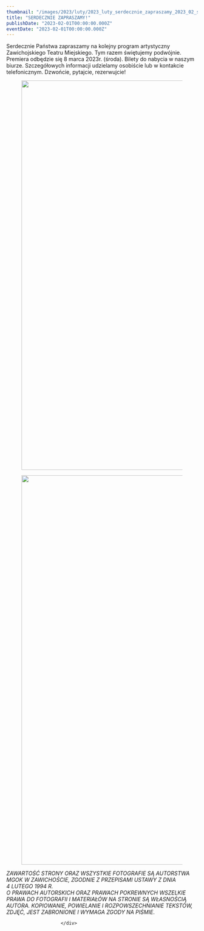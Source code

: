 ```yaml
---
thumbnail: "/images/2023/luty/2023_luty_serdecznie_zapraszamy_2023_02_serdecznie_zapraszamy_pl1-3-728x1024.jpg"
title: "SERDECZNIE ZAPRASZAMY!"
publishDate: "2023-02-01T00:00:00.000Z"
eventDate: "2023-02-01T00:00:00.000Z"
---
```


<div class="entry-content">
							
							
<p>Serdecznie Państwa zapraszamy na kolejny program artystyczny Zawichojskiego Teatru Miejskiego. Tym razem świętujemy podwójnie. Premiera odbędzie się 8 marca 2023r. (środa). Bilety do nabycia w naszym biurze. Szczegółowych informacji udzielamy osobiście lub w kontakcie telefonicznym. Dzwońcie, pytajcie, rezerwujcie!</p>



<figure class="wp-block-image size-large"><a href="http://mgok-zawichost.pl/wp-content/uploads/2023/02/pl1-3.jpg"><img fetchpriority="high" decoding="async" width="728" height="1024" src="/images/2023/luty/2023_luty_serdecznie_zapraszamy_2023_02_serdecznie_zapraszamy_pl1-3-728x1024.jpg" alt="" class="wp-image-9243" srcset="/images/2023/luty/2023_luty_serdecznie_zapraszamy_2023_02_serdecznie_zapraszamy_pl1-3-728x1024.jpg 728w, /images/2023/luty/pl1-3-213x300.jpg 213w, /images/2023/luty/pl1-3-768x1081.jpg 768w, /images/2023/luty/pl1-3.jpg 800w" sizes="(max-width: 728px) 100vw, 728px"></a></figure>



<figure class="wp-block-image size-large"><a href="http://mgok-zawichost.pl/wp-content/uploads/2023/03/zd1-1.jpg"><img decoding="async" width="718" height="1024" src="/images/2023/luty/2023_luty_serdecznie_zapraszamy_2023_02_serdecznie_zapraszamy_zd1-1-718x1024.jpg" alt="" class="wp-image-9296" srcset="/images/2023/luty/2023_luty_serdecznie_zapraszamy_2023_02_serdecznie_zapraszamy_zd1-1-718x1024.jpg 718w, /images/2023/luty/zd1-1-210x300.jpg 210w, /images/2023/luty/zd1-1-768x1095.jpg 768w, /images/2023/luty/zd1-1.jpg 800w" sizes="(max-width: 718px) 100vw, 718px"></a></figure>



<p><em>ZAWARTOŚĆ STRONY ORAZ WSZYSTKIE FOTOGRAFIE SĄ AUTORSTWA MGOK W ZAWICHOŚCIE, ZGODNIE Z PRZEPISAMI USTAWY Z DNIA&nbsp;</em><br><em>4 LUTEGO 1994 R.<br>O PRAWACH AUTORSKICH ORAZ PRAWACH POKREWNYCH WSZELKIE PRAWA DO FOTOGRAFII I MATERIAŁÓW NA STRONIE SĄ WŁASNOŚCIĄ AUTORA. KOPIOWANIE, POWIELANIE I ROZPOWSZECHNIANIE TEKSTÓW, ZDJĘĆ, JEST ZABRONIONE I WYMAGA ZGODY NA PIŚMIE</em>.</p>
						
						</div>
